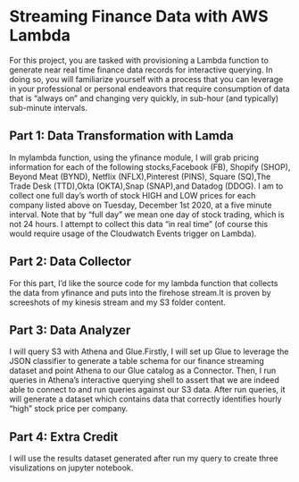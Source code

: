 # Streaming Finance Data with AWS Lambda
For this project, you are tasked with provisioning a Lambda function to generate near real time finance data records for interactive querying. In doing so, you will familiarize yourself with a process that you can leverage in your professional or personal endeavors that require consumption of data that is “always on” and changing very quickly, in sub-hour (and typically) sub-minute intervals.


## Part 1: Data Transformation with Lamda
In mylambda function, using the yfinance module, I will grab pricing information for each of the following stocks,Facebook (FB), Shopify (SHOP), Beyond Meat (BYND),  Netflix (NFLX),Pinterest (PINS), Square (SQ),The Trade Desk (TTD),Okta (OKTA),Snap (SNAP),and Datadog (DDOG).
I am to collect one full day’s worth of stock HIGH and LOW prices for each company listed above on Tuesday, December 1st 2020, at a five minute interval. Note that by “full day” we mean one day of stock trading, which is not 24 hours. I attempt to collect this data “in real time” (of course this would require usage of the Cloudwatch Events trigger on Lambda). 



## Part 2: Data Collector
For this part, I’d like the source code for my lambda function that collects the data from yfinance and puts into the firehose stream.It is proven by screeshots of my kinesis stream and my S3 folder content.




## Part 3: Data Analyzer
I will query S3 with Athena and Glue.Firstly, I will set up Glue to leverage the JSON classifier to generate a table schema for our finance streaming dataset
and point Athena to our Glue catalog as a Connector. Then, I run queries in Athena’s interactive querying shell to assert that we are indeed able to connect to and run queries against our S3 data. After run queries, it will generate a dataset which contains data that correctly identifies hourly “high” stock price per company.


## Part 4: Extra Credit
I will use the results dataset generated after run my query to create three visulizations on jupyter notebook.
